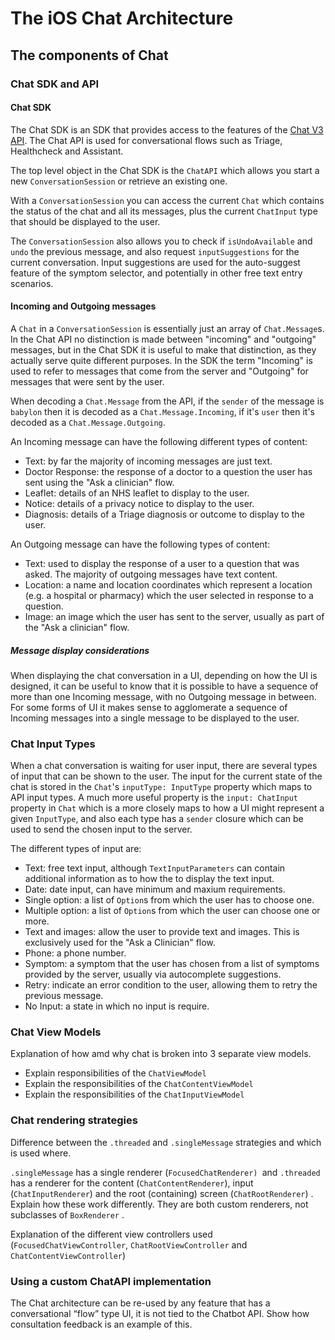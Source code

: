 
# The iOS Chat Architecture


## The components of Chat

### Chat SDK and API

#### Chat SDK

The Chat SDK is an SDK that provides access to the features of the [Chat V3 API](https://developers.babylonpartners.com/rest-apis/guides/chatbot). The Chat API is used for conversational flows such as Triage, Healthcheck and Assistant. 

The top level object in the Chat SDK is the `ChatAPI` which allows you start a new `ConversationSession` or retrieve an existing one.

With a `ConversationSession` you can access the current `Chat` which contains the status of the chat and all its messages, plus the current `ChatInput` type that should be displayed to the user.

The `ConversationSession` also allows you to check if `isUndoAvailable` and `undo` the previous message, and also request `inputSuggestions` for the current conversation. Input suggestions are used for the auto-suggest feature of the symptom selector, and potentially in other free text entry scenarios.

#### Incoming and Outgoing messages

A `Chat` in a `ConversationSession` is essentially just an array of `Chat.Message`s. In the Chat API no distinction is made between "incoming" and "outgoing" messages, but in the Chat SDK it is useful to make that distinction, as they actually serve quite different purposes. In the SDK the term "Incoming" is used to refer to messages that come from the server and "Outgoing" for messages that were sent by the user.

When decoding a `Chat.Message` from the API, if the `sender` of the message is `babylon` then it is decoded as a `Chat.Message.Incoming`, if it's `user` then it's decoded as a `Chat.Message.Outgoing`.

An Incoming message can have the following different types of content:

* Text: by far the majority of incoming messages are just text.
* Doctor Response: the response of a doctor to a question the user has sent using the "Ask a clinician" flow.
* Leaflet: details of an NHS leaflet to display to the user.
* Notice: details of a privacy notice to display to the user.
* Diagnosis: details of a Triage diagnosis or outcome to display to the user.

An Outgoing message can have the following types of content:

* Text: used to display the response of a user to a question that was asked. The majority of outgoing messages have text content.
* Location: a name and location coordinates which represent a location (e.g. a hospital or pharmacy) which the user selected in response to a question.
* Image: an image which the user has sent to the server, usually as part of the "Ask a clinician" flow.

##### Message display considerations

When displaying the chat conversation in a UI, depending on how the UI is designed, it can be useful to know that it is possible to have a sequence of more than one Incoming message, with no Outgoing message in between. For some forms of UI it makes sense to agglomerate a sequence of Incoming messages into a single message to be displayed to the user.

### Chat Input Types

When a chat conversation is waiting for user input, there are several types of input that can be shown to the user. The input for the current state of the chat is stored in the `Chat`'s `inputType: InputType` property which maps to API input types. A much more useful property is the `input: ChatInput` property in `Chat` which is a more closely maps to how a UI might represent a given `InputType`, and also each type has a `sender` closure which can be used to send the chosen input to the server.

The different types of input are:

* Text: free text input, although `TextInputParameters` can contain additional information as to how the to display the text input.
* Date: date input, can have minimum and maxium requirements.
* Single option: a list of `Option`s from which the user has to choose one.
* Multiple option: a list of `Option`s from which the user can choose one or more.
* Text and images: allow the user to provide text and images. This is exclusively used for the "Ask a Clinician" flow.
* Phone: a phone number.
* Symptom: a symptom that the user has chosen from a list of symptoms provided by the server, usually via autocomplete suggestions.
* Retry: indicate an error condition to the user, allowing them to retry the previous message.
* No Input: a state in which no input is require.


### Chat View Models



Explanation of how amd why chat is broken into 3 separate view models.

- Explain responsibilities of the `ChatViewModel` 
- Explain the responsibilities of the `ChatContentViewModel` 
- Explain the responsibilities of the `ChatInputViewModel` 


### Chat rendering strategies

Difference between the `.threaded` and `.singleMessage` strategies and which is used where.

`.singleMessage` has a single renderer (`FocusedChatRenderer) `and `.threaded` has a renderer for the content (`ChatContentRenderer`), input (`ChatInputRenderer`) and the root (containing) screen (`ChatRootRenderer`) . Explain how these work differently. They are both custom renderers, not subclasses of `BoxRenderer` .

Explanation of the different view controllers used (`FocusedChatViewController`, `ChatRootViewController` and `ChatContentViewController`) 


### Using a custom ChatAPI implementation

The Chat architecture can be re-used by any feature that has a conversational “flow” type UI, it is not tied to the Chatbot API.  Show how consultation feedback is an example of this.

